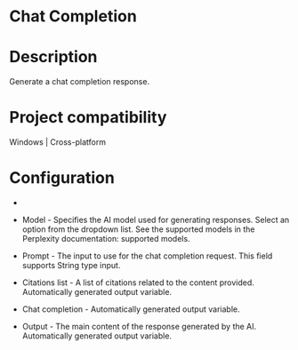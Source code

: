 ﻿# Chat Completion

# Description

Generate a chat completion response.

# Project compatibility

Windows | Cross-platform

# Configuration

* 
* Model - Specifies the AI model used for generating responses. Select an option from the dropdown list. See the supported models in the Perplexity documentation: supported models.
* Prompt - The input to use for the chat completion request. This field supports String type input.









* Citations list - A list of citations related to the content provided. Automatically generated output variable.
* Chat completion - Automatically generated output variable.
* Output - The main content of the response generated by the AI. Automatically generated output variable.
